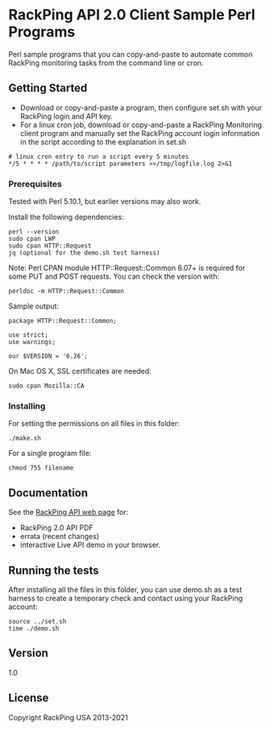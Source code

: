 # RackPing API 2.0 Client Sample Perl Programs

Perl sample programs that you can copy-and-paste to automate common RackPing monitoring tasks from the command line or cron.

## Getting Started

* Download or copy-and-paste a program, then configure set.sh with your RackPing login and API key.
* For a linux cron job, download or copy-and-paste a RackPing Monitoring client program and manually set the RackPing account login information in the script according to the explanation in set.sh

```
# linux cron entry to run a script every 5 minutes
*/5 * * * * /path/to/script parameters >>/tmp/logfile.log 2>&1
```

### Prerequisites

Tested with Perl 5.10.1, but earlier versions may also work.

Install the following dependencies:

```
perl --version
sudo cpan LWP
sudo cpan HTTP::Request
jq (optional for the demo.sh test harness)
```

Note: Perl CPAN module HTTP::Request::Common 6.07+ is required for some PUT and POST requests. You can check the version with:
```
perldoc -m HTTP::Request::Common
```
Sample output:
```
package HTTP::Request::Common;

use strict;
use warnings;

our $VERSION = '6.26';
```

On Mac OS X, SSL certificates are needed:
```
sudo cpan Mozilla::CA
```

### Installing

For setting the permissions on all files in this folder:

```
./make.sh
```

For a single program file:

```
chmod 755 filename
```

## Documentation

See the [RackPing API web page](https://www.rackping.com/api.html) for:

* RackPing 2.0 API PDF
* errata (recent changes)
* interactive Live API demo in your browser.

## Running the tests

After installing all the files in this folder, you can use demo.sh as a test harness to create a temporary check and contact using your RackPing account:

```
source ../set.sh
time ./demo.sh
```

## Version

1.0

## License

Copyright RackPing USA 2013-2021

